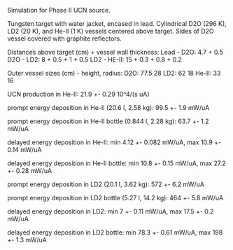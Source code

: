 Simulation for Phase II UCN source.

Tungsten target with water jacket, encased in lead.
Cylindrical D2O (296 K), LD2 (20 K), and He-II (1 K) vessels centered above target.
Sides of D2O vessel covered with graphite reflectors.

Distances above target (cm) + vessel wall thickness:
Lead - D2O: 4.7 + 0.5
D2O - LD2: 8 + 0.5 + 1 + 0.5
LD2 - HE-II: 15 + 0.3 + 0.8 + 0.2

Outer vessel sizes (cm) - height, radius:
D2O: 77.5 28
LD2: 62 18
He-II: 33 16

UCN production in He-II:
21.9 +- 0.29 10^4/(s uA)

prompt energy deposition in He-II (20.6 l, 2.58 kg):
99.5 +- 1.9 mW/uA

prompt energy deposition in He-II bottle (0.844 l, 2.28 kg):
63.7 +- 1.2 mW/uA

delayed energy deposition in He-II:
min 4.12 +- 0.082 mW/uA, max 10.9 +- 0.14 mW/uA

delayed energy deposition in He-II bottle:
min 10.8 +- 0.15 mW/uA, max 27.2 +- 0.28 mW/uA

prompt energy deposition in LD2 (20.1 l, 3.62 kg):
572 +- 6.2 mW/uA

prompt energy deposition in LD2 bottle (5.27 l, 14.2 kg):
464 +- 5.8 mW/uA

delayed energy deposition in LD2:
min 7 +- 0.11 mW/uA, max 17.5 +- 0.2 mW/uA

delayed energy deposition in LD2 bottle:
min 78.3 +- 0.61 mW/uA, max 198 +- 1.3 mW/uA

